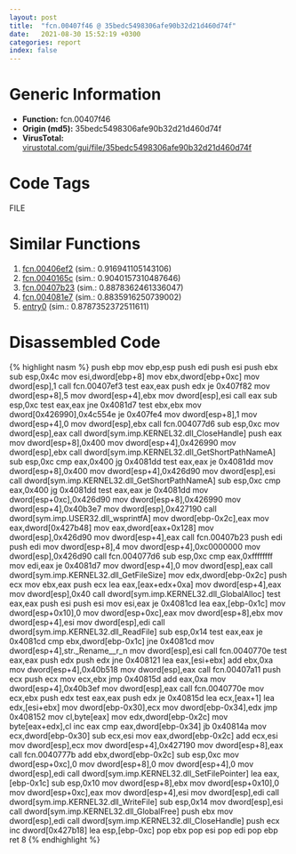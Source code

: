 ```yaml
---
layout: post
title:  "fcn.00407f46 @ 35bedc5498306afe90b32d21d460d74f"
date:   2021-08-30 15:52:19 +0300
categories: report
index: false
---
```


# Generic Information
- **Function:** fcn.00407f46
- **Origin (md5):** 35bedc5498306afe90b32d21d460d74f
- **VirusTotal:** [virustotal.com/gui/file/35bedc5498306afe90b32d21d460d74f][virustotal_ref]

# Code Tags
<span class="tag" id="FILE">FILE</span>


# Similar Functions

1. [fcn.00406ef2][similar_1_ref] (sim.: 0.916941105143106)
2. [fcn.0040165c][similar_2_ref] (sim.: 0.9040157310487646)
3. [fcn.00407b23][similar_3_ref] (sim.: 0.8878362461336047)
4. [fcn.004081e7][similar_4_ref] (sim.: 0.8835916250739002)
5. [entry0][similar_5_ref] (sim.: 0.8787352372511611)


# Disassembled Code

{% highlight nasm %}
push ebp
mov ebp,esp
push edi
push esi
push ebx
sub esp,0x4c
mov esi,dword[ebp+8]
mov ebx,dword[ebp+0xc]
mov dword[esp],1
call fcn.00407ef3
test eax,eax
push edx
je 0x407f82
mov dword[esp+8],5
mov dword[esp+4],ebx
mov dword[esp],esi
call eax
sub esp,0xc
test eax,eax
jne 0x4081d7
test ebx,ebx
mov dword[0x426990],0x4c554e
je 0x407fe4
mov dword[esp+8],1
mov dword[esp+4],0
mov dword[esp],ebx
call fcn.004077d6
sub esp,0xc
mov dword[esp],eax
call dword[sym.imp.KERNEL32.dll_CloseHandle]
push eax
mov dword[esp+8],0x400
mov dword[esp+4],0x426990
mov dword[esp],ebx
call dword[sym.imp.KERNEL32.dll_GetShortPathNameA]
sub esp,0xc
cmp eax,0x400
jg 0x4081dd
test eax,eax
je 0x4081dd
mov dword[esp+8],0x400
mov dword[esp+4],0x426d90
mov dword[esp],esi
call dword[sym.imp.KERNEL32.dll_GetShortPathNameA]
sub esp,0xc
cmp eax,0x400
jg 0x4081dd
test eax,eax
je 0x4081dd
mov dword[esp+0xc],0x426d90
mov dword[esp+8],0x426990
mov dword[esp+4],0x40b3e7
mov dword[esp],0x427190
call dword[sym.imp.USER32.dll_wsprintfA]
mov dword[ebp-0x2c],eax
mov eax,dword[0x427b48]
mov eax,dword[eax+0x128]
mov dword[esp],0x426d90
mov dword[esp+4],eax
call fcn.00407b23
push edi
push edi
mov dword[esp+8],4
mov dword[esp+4],0xc0000000
mov dword[esp],0x426d90
call fcn.004077d6
sub esp,0xc
cmp eax,0xffffffff
mov edi,eax
je 0x4081d7
mov dword[esp+4],0
mov dword[esp],eax
call dword[sym.imp.KERNEL32.dll_GetFileSize]
mov edx,dword[ebp-0x2c]
push ecx
mov ebx,eax
push ecx
lea eax,[eax+edx+0xa]
mov dword[esp+4],eax
mov dword[esp],0x40
call dword[sym.imp.KERNEL32.dll_GlobalAlloc]
test eax,eax
push esi
push esi
mov esi,eax
je 0x4081cd
lea eax,[ebp-0x1c]
mov dword[esp+0x10],0
mov dword[esp+0xc],eax
mov dword[esp+8],ebx
mov dword[esp+4],esi
mov dword[esp],edi
call dword[sym.imp.KERNEL32.dll_ReadFile]
sub esp,0x14
test eax,eax
je 0x4081cd
cmp ebx,dword[ebp-0x1c]
jne 0x4081cd
mov dword[esp+4],str._Rename__r_n
mov dword[esp],esi
call fcn.0040770e
test eax,eax
push edx
push edx
jne 0x408121
lea eax,[esi+ebx]
add ebx,0xa
mov dword[esp+4],0x40b518
mov dword[esp],eax
call fcn.00407a11
push ecx
push ecx
mov ecx,ebx
jmp 0x40815d
add eax,0xa
mov dword[esp+4],0x40b3ef
mov dword[esp],eax
call fcn.0040770e
mov ecx,ebx
push edx
test eax,eax
push edx
je 0x40815d
lea ecx,[eax+1]
lea edx,[esi+ebx]
mov dword[ebp-0x30],ecx
mov dword[ebp-0x34],edx
jmp 0x408152
mov cl,byte[eax]
mov edx,dword[ebp-0x2c]
mov byte[eax+edx],cl
inc eax
cmp eax,dword[ebp-0x34]
jb 0x40814a
mov ecx,dword[ebp-0x30]
sub ecx,esi
mov eax,dword[ebp-0x2c]
add ecx,esi
mov dword[esp],ecx
mov dword[esp+4],0x427190
mov dword[esp+8],eax
call fcn.0040777b
add ebx,dword[ebp-0x2c]
sub esp,0xc
mov dword[esp+0xc],0
mov dword[esp+8],0
mov dword[esp+4],0
mov dword[esp],edi
call dword[sym.imp.KERNEL32.dll_SetFilePointer]
lea eax,[ebp-0x1c]
sub esp,0x10
mov dword[esp+8],ebx
mov dword[esp+0x10],0
mov dword[esp+0xc],eax
mov dword[esp+4],esi
mov dword[esp],edi
call dword[sym.imp.KERNEL32.dll_WriteFile]
sub esp,0x14
mov dword[esp],esi
call dword[sym.imp.KERNEL32.dll_GlobalFree]
push ebx
mov dword[esp],edi
call dword[sym.imp.KERNEL32.dll_CloseHandle]
push ecx
inc dword[0x427b18]
lea esp,[ebp-0xc]
pop ebx
pop esi
pop edi
pop ebp
ret 8
{% endhighlight %}


[similar_1_ref]: /report/fcn.00406ef2@35bedc5498306afe90b32d21d460d74f
[similar_2_ref]: /report/fcn.0040165c@f616ef24fa8f527114071d9f6d523e5d
[similar_3_ref]: /report/fcn.00407b23@35bedc5498306afe90b32d21d460d74f
[similar_4_ref]: /report/fcn.004081e7@35bedc5498306afe90b32d21d460d74f
[similar_5_ref]: /report/entry0@35bedc5498306afe90b32d21d460d74f
[virustotal_ref]: https://www.virustotal.com/gui/file/35bedc5498306afe90b32d21d460d74f